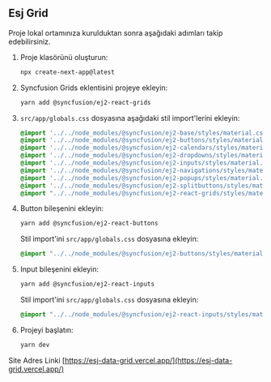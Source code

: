 

## Esj Grid

Proje lokal ortamınıza kurulduktan sonra aşağıdaki adımları takip edebilirsiniz.

1. Proje klasörünü oluşturun:

    ```bash
    npx create-next-app@latest
    ```

2. Syncfusion Grids eklentisini projeye ekleyin:

    ```bash
    yarn add @syncfusion/ej2-react-grids
    ```

3. `src/app/globals.css` dosyasına aşağıdaki stil import'lerini ekleyin:

    ```css
    @import '../../node_modules/@syncfusion/ej2-base/styles/material.css';
    @import '../../node_modules/@syncfusion/ej2-buttons/styles/material.css';
    @import '../../node_modules/@syncfusion/ej2-calendars/styles/material.css';
    @import '../../node_modules/@syncfusion/ej2-dropdowns/styles/material.css';
    @import '../../node_modules/@syncfusion/ej2-inputs/styles/material.css';
    @import '../../node_modules/@syncfusion/ej2-navigations/styles/material.css';
    @import '../../node_modules/@syncfusion/ej2-popups/styles/material.css';
    @import '../../node_modules/@syncfusion/ej2-splitbuttons/styles/material.css';
    @import "../../node_modules/@syncfusion/ej2-react-grids/styles/material.css";
    ```

4. Button bileşenini ekleyin:

    ```bash
    yarn add @syncfusion/ej2-react-buttons
    ```

    Stil import'ini `src/app/globals.css` dosyasına ekleyin:

    ```css
    @import "../../node_modules/@syncfusion/ej2-buttons/styles/material.css";
    ```

5. Input bileşenini ekleyin:

    ```bash
    yarn add @syncfusion/ej2-react-inputs
    ```

    Stil import'ini `src/app/globals.css` dosyasına ekleyin:

    ```css
    @import "../../node_modules/@syncfusion/ej2-react-inputs/styles/material.css";
    ```

6. Projeyi başlatın:

    ```bash
    yarn dev
    ```


 Site Adres Linki [https://esj-data-grid.vercel.app/](https://esj-data-grid.vercel.app/)